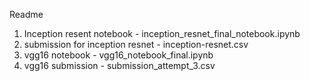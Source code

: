 Readme

1. Inception resent notebook - inception_resnet_final_notebook.ipynb
2. submission for inception resnet - inception-resnet.csv
3. vgg16 notebook - vgg16_notebook_final.ipynb
4. vgg16 submission - submission_attempt_3.csv
